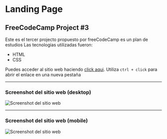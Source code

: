 # Landing Page

## FreeCodeCamp Project #3

Este es el tercer projecto propuesto por freeCodeCamp es un plan de estudios
Las tecnologias utilizadas fueron:

- HTML
- CSS

Puedes acceder al sitio web haciendo [click aqui](https://jruizsilva-survey-form.netlify.app/). Utiliza `ctrl + click` para abrir el enlace en una nueva pestaña

---

### Screenshot del sitio web (desktop)

![Screenshot del sitio web](https://awesomescreenshot.s3.amazonaws.com/image/1849999/6210560-8f95c0b1a6e3103404543854c269d54f.png?X-Amz-Algorithm=AWS4-HMAC-SHA256&X-Amz-Credential=AKIAJSCJQ2NM3XLFPVKA%2F20210218%2Fus-east-1%2Fs3%2Faws4_request&X-Amz-Date=20210218T185631Z&X-Amz-Expires=28800&X-Amz-SignedHeaders=host&X-Amz-Signature=802ba3fcf13f70003a4676e658706c444754bcf9eec58a9d86f31bcb53a27ac8 "Vista del sitio en desktop")

---

### Screenshot del sitio web (mobile)

![Screenshot del sitio web](https://awesomescreenshot.s3.amazonaws.com/image/1849999/6210568-ab715ed156647a5eac478e54b5d9c5df.png?X-Amz-Algorithm=AWS4-HMAC-SHA256&X-Amz-Credential=AKIAJSCJQ2NM3XLFPVKA%2F20210218%2Fus-east-1%2Fs3%2Faws4_request&X-Amz-Date=20210218T185701Z&X-Amz-Expires=28800&X-Amz-SignedHeaders=host&X-Amz-Signature=843abd5211141e1f4c6593bf4efa039e85e878a4c52e43c4646c75ce216c5d0a "Vista del sitio en mobile")

